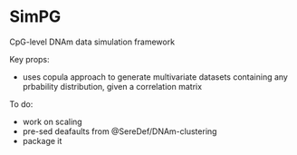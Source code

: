 # SimPG

CpG-level DNAm data simulation framework 

Key props: 
* uses copula approach to generate multivariate datasets containing any prbability distribution, given a correlation matrix

To do: 
* work on scaling
* pre-sed deafaults from @SereDef/DNAm-clustering
* package it 
